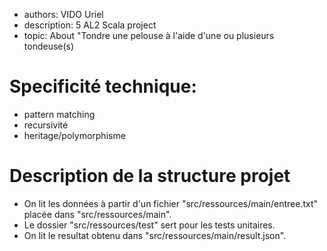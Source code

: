 
- authors: VIDO Uriel
- description: 5 AL2 Scala project
- topic: About "Tondre une pelouse à l'aide d'une ou plusieurs tondeuse(s)

# Specificité technique:
 - pattern matching
 - recursivité
 - heritage/polymorphisme
 
# Description de la structure projet
  - On lit les données à partir d'un fichier "src/ressources/main/entree.txt" placée dans "src/ressources/main".
  - Le dossier "src/ressources/test" sert pour les tests unitaires.
  - On lit le resultat obtenu dans "src/ressources/main/result.json".
  